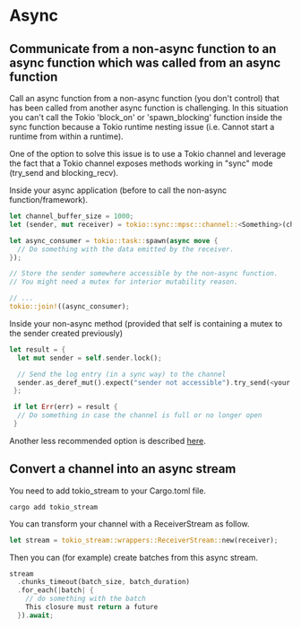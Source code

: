 # Async

## Communicate from a non-async function to an async function which was called from an async function
Call an async function from a non-async function (you don't control) that has been called from another async function is challenging. In this situation you can't 
call the Tokio 'block_on' or 'spawn_blocking' function inside the sync function because a Tokio runtime nesting issue (i.e. Cannot start a runtime from within a 
runtime).

One of the option to solve this issue is to use a Tokio channel and leverage the fact that a Tokio channel exposes methods working in "sync" mode 
(try_send and blocking_recv).

Inside your async application (before to call the non-async function/framework).
```rust
let channel_buffer_size = 1000;
let (sender, mut receiver) = tokio::sync::mpsc::channel::<Something>(channel_buffer_size);

let async_consumer = tokio::task::spawn(async move {
  // Do something with the data emitted by the receiver. 
});

// Store the sender somewhere accessible by the non-async function. 
// You might need a mutex for interior mutability reason.

// ...
tokio::join!((async_consumer);
```

Inside your non-async method (provided that self is containing a mutex to the sender created previously) 
```rust
let result = {
  let mut sender = self.sender.lock();

  // Send the log entry (in a sync way) to the channel
  sender.as_deref_mut().expect("sender not accessible").try_send(<your something>)
 };

 if let Err(err) = result {
  // Do something in case the channel is full or no longer open
 }
```

Another less recommended option is described [here](https://stackoverflow.com/a/66280983/2028877).

## Convert a channel into an async stream
You need to add tokio_stream to your Cargo.toml file.
```shell
cargo add tokio_stream
```

You can transform your channel with a ReceiverStream as follow.
```rust
let stream = tokio_stream::wrappers::ReceiverStream::new(receiver);
```

Then you can (for example) create batches from this async stream.
```rust
stream
  .chunks_timeout(batch_size, batch_duration)
  .for_each(|batch| {
    // do something with the batch
    This closure must return a future
  }).await;
```
